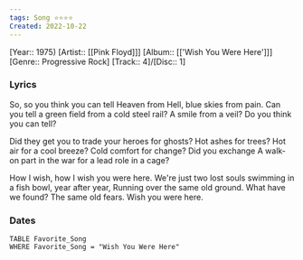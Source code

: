```yaml
---
tags: Song ⭐️⭐⭐⭐
Created: 2022-10-22
---
```

[Year:: 1975)
[Artist:: [[Pink Floyd]]]
[Album:: [['Wish You Were Here']]]
[Genre:: Progressive Rock]
[Track:: 4]/[Disc:: 1]
### Lyrics
So, so you think you can tell Heaven from Hell, blue skies from pain.
Can you tell a green field from a cold steel rail?
A smile from a veil?
Do you think you can tell?

Did they get you to trade your heroes for ghosts?
Hot ashes for trees?
Hot air for a cool breeze?
Cold comfort for change?
Did you exchange
A walk-on part in the war for a lead role in a cage?

How I wish, how I wish you were here.
We're just two lost souls swimming in a fish bowl, year after year,
Running over the same old ground.
What have we found?
The same old fears.
Wish you were here.
### Dates
```dataview
TABLE Favorite_Song
WHERE Favorite_Song = "Wish You Were Here"

```